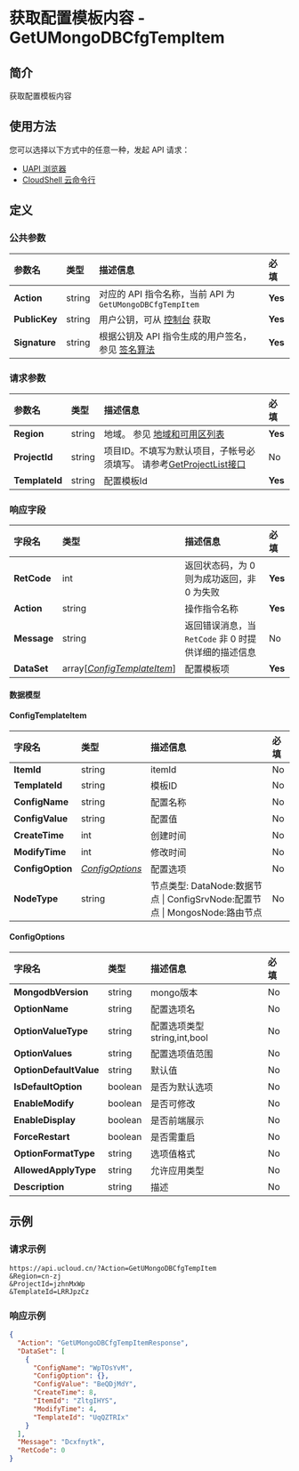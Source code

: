 # 获取配置模板内容 - GetUMongoDBCfgTempItem

## 简介

获取配置模板内容






## 使用方法

您可以选择以下方式中的任意一种，发起 API 请求：
- [UAPI 浏览器](https://console.ucloud.cn/uapi/detail?id=GetUMongoDBCfgTempItem)
- [CloudShell 云命令行](https://shell.ucloud.cn/)


## 定义

### 公共参数

| 参数名 | 类型 | 描述信息 | 必填 |
|:---|:---|:---|:---|
| **Action**     | string  | 对应的 API 指令名称，当前 API 为 `GetUMongoDBCfgTempItem`                        | **Yes** |
| **PublicKey**  | string  | 用户公钥，可从 [控制台](https://console.ucloud.cn/uapi/apikey) 获取                                             | **Yes** |
| **Signature**  | string  | 根据公钥及 API 指令生成的用户签名，参见 [签名算法](api/summary/signature.md)  | **Yes** |

### 请求参数

| 参数名 | 类型 | 描述信息 | 必填 |
|:---|:---|:---|:---|
| **Region** | string | 地域。 参见 [地域和可用区列表](https://docs.ucloud.cn/api/summary/regionlist) |**Yes**|
| **ProjectId** | string | 项目ID。不填写为默认项目，子帐号必须填写。 请参考[GetProjectList接口](https://docs.ucloud.cn/api/summary/get_project_list) |No|
| **TemplateId** | string | 配置模板Id |**Yes**|

### 响应字段

| 字段名 | 类型 | 描述信息 | 必填 |
|:---|:---|:---|:---|
| **RetCode** | int | 返回状态码，为 0 则为成功返回，非 0 为失败 |**Yes**|
| **Action** | string | 操作指令名称 |**Yes**|
| **Message** | string | 返回错误消息，当 `RetCode` 非 0 时提供详细的描述信息 |No|
| **DataSet** | array[[*ConfigTemplateItem*](#ConfigTemplateItem)] | 配置模板项 |**Yes**|

#### 数据模型


#### ConfigTemplateItem

| 字段名 | 类型 | 描述信息 | 必填 |
|:---|:---|:---|:---|
| **ItemId** | string | itemId |No|
| **TemplateId** | string | 模板ID |No|
| **ConfigName** | string | 配置名称 |No|
| **ConfigValue** | string | 配置值 |No|
| **CreateTime** | int | 创建时间 |No|
| **ModifyTime** | int | 修改时间 |No|
| **ConfigOption** | [*ConfigOptions*](#ConfigOptions) | 配置选项 |No|
| **NodeType** | string | 节点类型: DataNode:数据节点 \| ConfigSrvNode:配置节点 \| MongosNode:路由节点 |No|

#### ConfigOptions

| 字段名 | 类型 | 描述信息 | 必填 |
|:---|:---|:---|:---|
| **MongodbVersion** | string | mongo版本 |No|
| **OptionName** | string | 配置选项名 |No|
| **OptionValueType** | string | 配置选项类型 string,int,bool |No|
| **OptionValues** | string | 配置选项值范围 |No|
| **OptionDefaultValue** | string | 默认值 |No|
| **IsDefaultOption** | boolean | 是否为默认选项 |No|
| **EnableModify** | boolean | 是否可修改 |No|
| **EnableDisplay** | boolean | 是否前端展示 |No|
| **ForceRestart** | boolean | 是否需重启 |No|
| **OptionFormatType** | string | 选项值格式 |No|
| **AllowedApplyType** | string | 允许应用类型 |No|
| **Description** | string | 描述 |No|

## 示例

### 请求示例
    
```
https://api.ucloud.cn/?Action=GetUMongoDBCfgTempItem
&Region=cn-zj
&ProjectId=jzhnMxWp
&TemplateId=LRRJpzCz
```

### 响应示例
    
```json
{
  "Action": "GetUMongoDBCfgTempItemResponse",
  "DataSet": [
    {
      "ConfigName": "WpTOsYvM",
      "ConfigOption": {},
      "ConfigValue": "BeQDjMdY",
      "CreateTime": 8,
      "ItemId": "ZltgIHYS",
      "ModifyTime": 4,
      "TemplateId": "UqQZTRIx"
    }
  ],
  "Message": "Dcxfnytk",
  "RetCode": 0
}
```





